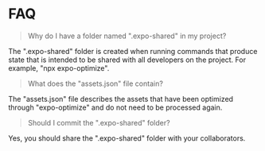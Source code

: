 # FAQ

> Why do I have a folder named ".expo-shared" in my project?

The ".expo-shared" folder is created when running commands that produce state
that is intended to be shared with all developers on the project. For example,
"npx expo-optimize".

> What does the "assets.json" file contain?

The "assets.json" file describes the assets that have been optimized through
"expo-optimize" and do not need to be processed again.

> Should I commit the ".expo-shared" folder?

Yes, you should share the ".expo-shared" folder with your collaborators.
